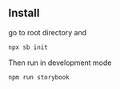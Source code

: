 ## Install 
go to root directory and 
```sh
npx sb init
```
Then run in development mode
```shell
npm run storybook
```
